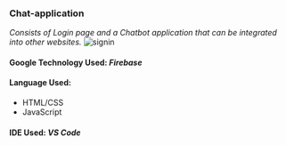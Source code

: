 
### Chat-application
*Consists of Login page and a Chatbot application that can be integrated into other websites.*
![signin](https://user-images.githubusercontent.com/69578414/152647509-61234af3-a53d-410d-907b-5b6af09fcbcf.jpg)

#### Google Technology Used: *Firebase*
#### Language Used: 
* HTML/CSS
* JavaScript
#### IDE Used: *VS Code*

